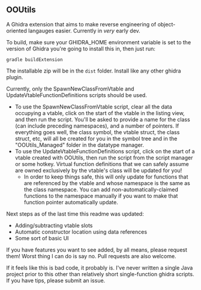 OOUtils
-------

A Ghidra extension that aims to make reverse engineering of object-oriented langauges easier. Currently in *very* early dev. 

To build, make sure your GHIDRA_HOME environment variable is set to the version of Ghidra you're going to install this in, then just run:

```
gradle buildExtension
```

The installable zip will be in the `dist` folder. Install like any other ghidra plugin. 

Currently, only the SpawnNewClassFromVtable and UpdateVtableFunctionDefinitions scripts should be used. 
* To use the SpawnNewClassFromVtable script, clear all the data occupying a vtable, click on the start of the vtable in the listing view, and then run the script. You'll be asked to provide a name for the class (can include preceding namespaces), and a number of pointers. If everything goes well, the class symbol, the vtable struct, the class struct, etc, will all be created for you in the symbol tree and in the "OOUtils_Managed" folder in the datatype manager. 
* To use the UpdateVtableFunctionDefinitions script, click on the start of a vtable created with OOUtils, then run the script from the script manager or some hotkey. Virtual function definitions that we can safely assume are owned exclusively by the vtable's class will be updated for you!
    - In order to keep things safe, this will only update for functions that are referenced by the vtable and whose namespace is the same as the class namespace. You can add non-automatically-claimed functions to the namespace manually if you want to make that function pointer automatically update.

Next steps as of the last time this readme was updated:
- Adding/subtracting vtable slots
- Automatic constructor location using data references
- Some sort of basic UI

If you have features you want to see added, by all means, please request them! Worst thing I can do is say no. Pull requests are also welcome.

If it feels like this is bad code, it probably is. I've never written a single Java project prior to this other than relatively short single-function ghidra scripts. If you have tips, please submit an issue. 